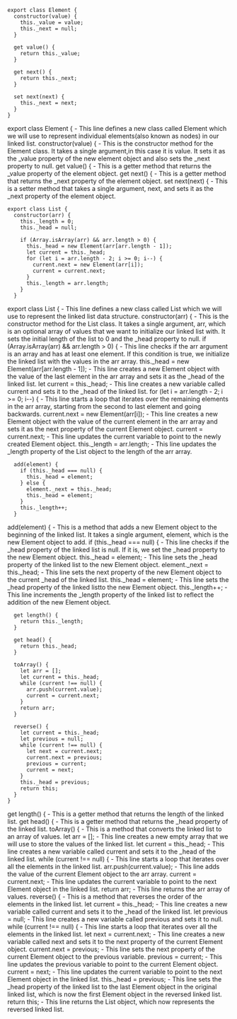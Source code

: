 ```
export class Element {
  constructor(value) {
    this._value = value;
    this._next = null;
  }

  get value() {
    return this._value;
  }

  get next() {
    return this._next;
  }

  set next(next) {
    this._next = next;
  }
}
```
export class Element { - This line defines a new class called Element which we will use to represent individual elements(also known as nodes) in our linked list.
constructor(value) { - This is the constructor method for the Element class. It takes a single argument,in this case it is value. It sets it as the _value property of the new element object and also sets the _next property to null.
get value() { - This is a getter method that returns the _value property of the element object.
get next() { - This is a getter method that returns the _next property of the element object.
set next(next) { - This is a setter method that takes a single argument, next, and sets it as the _next property of the element object.

```
export class List {
  constructor(arr) {
    this._length = 0;
    this._head = null;

    if (Array.isArray(arr) && arr.length > 0) {
      this._head = new Element(arr[arr.length - 1]);
      let current = this._head;
      for (let i = arr.length - 2; i >= 0; i--) {
        current.next = new Element(arr[i]);
        current = current.next;
      }
      this._length = arr.length;
    }
  }
```
export class List { - This line defines a new class called List which we will use to represent the linked list data structure.
constructor(arr) { - This is the constructor method for the List class. It takes a single argument, arr, which is an optional array of values that we want to initialize our linked list with. It sets the initial length of the list to 0 and the _head property to null.
if (Array.isArray(arr) && arr.length > 0) { - This line checks if the arr argument is an array and has at least one element. If this condition is true, we initialize the linked list with the values in the arr array.
this._head = new Element(arr[arr.length - 1]); - This line creates a new Element object with the value of the last element in the arr array and sets it as the _head of the linked list.
let current = this._head; - This line creates a new variable called current and sets it to the _head of the linked list.
for (let i = arr.length - 2; i >= 0; i--) { - This line starts a loop that iterates over the remaining elements in the arr array, starting from the second to last element and going backwards.
current.next = new Element(arr[i]); - This line creates a new Element object with the value of the current element in the arr array and sets it as the next property of the current Element object.
current = current.next; - This line updates the current variable to point to the newly created Element object.
this._length = arr.length; - This line updates the _length property of the List object to the length of the arr array.

```
  add(element) {
    if (this._head === null) {
      this._head = element;
    } else {
      element._next = this._head;
      this._head = element;
    }
    this._length++;
  }
```
add(element) { - This is a method that adds a new Element object to the beginning of the linked list. It takes a single argument, element, which is the new Element object to add.
if (this._head === null) { - This line checks if the _head property of the linked list is null. If it is, we set the _head property to the new Element object.
this._head = element; - This line sets the _head property of the linked list to the new Element object.
element._next = this._head; - This line sets the next property of the new Element object to the current _head of the linked list.
this._head = element; - This line sets the _head property of the linked listto the new Element object.
this._length++; - This line increments the _length property of the linked list to reflect the addition of the new Element object.

```
  get length() {
    return this._length;
  }

  get head() {
    return this._head;
  }

  toArray() {
    let arr = [];
    let current = this._head;
    while (current !== null) {
      arr.push(current.value);
      current = current.next;
    }
    return arr;
  }

  reverse() {
    let current = this._head;
    let previous = null;
    while (current !== null) {
      let next = current.next;
      current.next = previous;
      previous = current;
      current = next;
    }
    this._head = previous;
    return this;
  }
}
```
get length() { - This is a getter method that returns the length of the linked list.
get head() { - This is a getter method that returns the _head property of the linked list.
toArray() { - This is a method that converts the linked list to an array of values.
let arr = []; - This line creates a new empty array that we will use to store the values of the linked list.
let current = this._head; - This line creates a new variable called current and sets it to the _head of the linked list.
while (current !== null) { - This line starts a loop that iterates over all the elements in the linked list.
arr.push(current.value); - This line adds the value of the current Element object to the arr array.
current = current.next; - This line updates the current variable to point to the next Element object in the linked list.
return arr; - This line returns the arr array of values.
reverse() { - This is a method that reverses the order of the elements in the linked list.
let current = this._head; - This line creates a new variable called current and sets it to the _head of the linked list.
let previous = null; - This line creates a new variable called previous and sets it to null.
while (current !== null) { - This line starts a loop that iterates over all the elements in the linked list.
let next = current.next; - This line creates a new variable called next and sets it to the next property of the current Element object.
current.next = previous; - This line sets the next property of the current Element object to the previous variable.
previous = current; - This line updates the previous variable to point to the current Element object.
current = next; - This line updates the current variable to point to the next Element object in the linked list.
this._head = previous; - This line sets the _head property of the linked list to the last Element object in the original linked list, which is now the first Element object in the reversed linked list.
return this; - This line returns the List object, which now represents the reversed linked list.